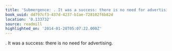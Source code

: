 ```yaml
---
title: 'Submergence: . It was a success: there is no need for advertising.'
book_uuid: dd797cf3-437d-4237-b1ae-728102f6b82d
location: '0.133732'
source: readmill
highlighted_on: '2014-01-28T05:07:22.000Z'
---
```


. It was a success: there is no need for advertising.